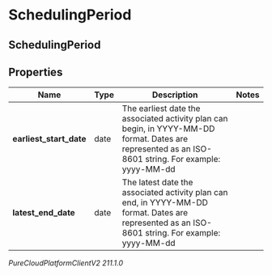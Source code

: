 # SchedulingPeriod

## SchedulingPeriod

## Properties

|Name | Type | Description | Notes|
|------------ | ------------- | ------------- | -------------|
| **earliest_start_date** | date | The earliest date the associated activity plan can begin, in YYYY-MM-DD format. Dates are represented as an ISO-8601 string. For example: yyyy-MM-dd | |
| **latest_end_date** | date | The latest date the associated activity plan can end, in YYYY-MM-DD format. Dates are represented as an ISO-8601 string. For example: yyyy-MM-dd | |



_PureCloudPlatformClientV2 211.1.0_
